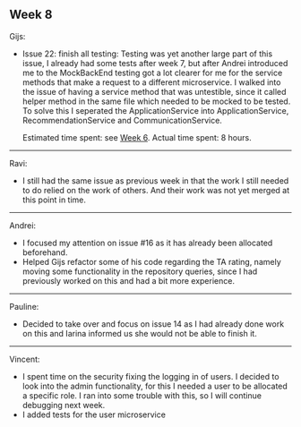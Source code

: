 ## Week 8

Gijs:
- Issue 22: finish all testing: Testing was yet another large part of this issue, I already had some tests after week 7, but after Andrei introduced me to the MockBackEnd testing got a lot clearer for me for the service methods that make a request to a different microservice.  I walked into the issue of having a service method that was untestible, since it called helper method in the same file which needed to be mocked to be tested. To solve this I seperated the ApplicationService into ApplicationService, RecommendationService and CommunicationService.

	Estimated time spent: see [Week 6](./SprintRetrospective6.md).
	Actual time spent: 8 hours.
	
---
Ravi:
- I still had the same issue as previous week in that the work I still needed to do relied on the work of others. And their work was not yet merged at this point in time.

---
Andrei:
- I focused my attention on issue #16 as it has already been allocated beforehand.
- Helped Gijs refactor some of his code regarding the TA rating, namely moving some functionality in the repository queries, since I had previously worked on this and had a bit more experience.

---
Pauline:
- Decided to take over and focus on issue 14 as I had already done work on this and Iarina informed us she would not be able to finish it.
---
Vincent:
- I spent time on the security fixing the logging in of users. I decided to look into the admin functionality, for this I needed a user to be allocated a specific role. I ran into some trouble with this, so I will continue debugging next week.
- I added tests for the user microservice